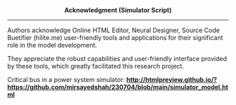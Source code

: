 <p style="text-align:center"><strong>Acknowledgment (Simulator Script)</strong></p>

<hr />
<p>Authors acknowledge Online HTML Editor, Neural Designer, Source Code Buetifier (hilite.me) user-friendly tools and applications for their significant role in the model development.</p>

<p>They appreciate the robust capabilities and user-friendly interface provided by these tools, which greatly facilitated this research project.</p>

<p>Critical bus in a power system simulator:&nbsp;<strong><a href="http://htmlpreview.github.io/?https://github.com/mirsayedshah/230704/blob/main/simulator_model.html">http://htmlpreview.github.io/?https://github.com/mirsayedshah/230704/blob/main/simulator_model.html</a></strong></p>

